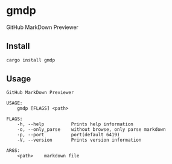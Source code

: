 # gmdp
GitHub MarkDown Previewer

## Install

```bash
cargo install gmdp
```

## Usage

```
GitHub MarkDown Previewer

USAGE:
    gmdp [FLAGS] <path>

FLAGS:
    -h, --help          Prints help information
    -o, --only_parse    without browse, only parse markdown
    -p, --port          port(default 6419)
    -V, --version       Prints version information

ARGS:
    <path>    markdown file
```
